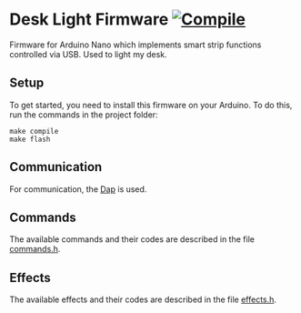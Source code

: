 # Desk Light Firmware [![Compile](https://github.com/mishamyrt/desk-light-firmware/actions/workflows/compile.yaml/badge.svg)](https://github.com/mishamyrt/desk-light-firmware/actions/workflows/compile.yaml)

Firmware for Arduino Nano which implements smart strip functions controlled via USB. Used to light my desk.

## Setup

To get started, you need to install this firmware on your Arduino. To do this, run the commands in the project folder:

```
make compile
make flash
```

## Communication

For communication, the [Dap](./light_controller/src/dap/) is used.

## Commands

The available commands and their codes are described in the file [commands.h](./light_controller/src/commands/commands.h).

## Effects

The available effects and their codes are described in the file [effects.h](./light_controller/src/animator/effects.h).
